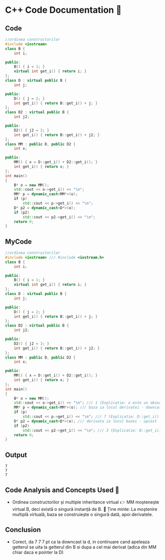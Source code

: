 # C++ Code Documentation 📄

## Code
```cpp
//ordinea constructorilor
#include <iostream> 
class B {
    int i;

public:
    B() { i = 1; }
    virtual int get_i() { return i; }
};
class D : virtual public B {
    int j;

public:
    D() { j = 2; }
    int get_i() { return B::get_i() + j; }
};
class D2 : virtual public B {
    int j2;

public:
    D2() { j2 = 3; }
    int get_i() { return B::get_i() + j2; }
};
class MM : public D, public D2 {
    int x;

public:
    MM() { x = D::get_i() + D2::get_i(); }
    int get_i() { return x; }
};
int main()
{
    B* o = new MM();
    std::cout << o->get_i() << "\n"; 
    MM* p = dynamic_cast<MM*>(o); 
    if (p)
        std::cout << p->get_i() << "\n"; 
    D* p2 = dynamic_cast<D*>(o); 
    if (p2)
        std::cout << p2->get_i() << "\n"; 
    return 0;
}
```

## MyCode
```cpp
//ordinea constructorilor
#include <iostream> /// #include <iostream.h>
class B {
    int i;

public:
    B() { i = 1; }
    virtual int get_i() { return i; }
};
class D : virtual public B {
    int j;

public:
    D() { j = 2; }
    int get_i() { return B::get_i() + j; }
};
class D2 : virtual public B {
    int j2;

public:
    D2() { j2 = 3; }
    int get_i() { return B::get_i() + j2; }
};
class MM : public D, public D2 {
    int x;

public:
    MM() { x = D::get_i() + D2::get_i(); }
    int get_i() { return x; }
};
int main()
{
    B* o = new MM();
    std::cout << o->get_i() << "\n"; /// 1 (Explicatie: o este un obiect de tipul B)
    MM* p = dynamic_cast<MM*>(o); /// baza ia locul derivatei - downcast
    if (p)
        std::cout << p->get_i() << "\n"; /// 7 (Explicatie: D::get_i() + D2::get_i() = B::get_i() + j + B::get_i() + j2 = i + j + i + j2 = 1 + 2 + 1 + 3 = 7)
    D* p2 = dynamic_cast<D*>(o); /// derivata ia locul bazei - upcast
    if (p2)
        std::cout << p2->get_i() << "\n"; /// 3 (Explicatie: B::get_i() + j = 1 + 2 = 3)
    return 0;
}
```

## Output
```
7
7
7
```

## Code Analysis and Concepts Used 🧠
- Ordinea constructorilor și multiple inheritance virtual
👉 MM moștenește virtual B, deci există o singură instanță de B.
📌 Ține minte: La moștenire multiplă virtuală, baza se construiește o singură dată, apoi derivatele.

## Conclusion
- Corect, da 7 7 7 pt ca la downcast la d, in continuare cand apeleaza getterul se uita la getterul din B si dupa a cel mai derivat (adica din MM chiar daca e pointer la D)
